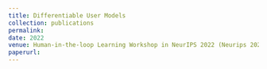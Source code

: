```yaml
---
title: Differentiable User Models
collection: publications
permalink: 
date: 2022
venue: Human-in-the-loop Learning Workshop in NeurIPS 2022 (Neurips 2022 - HILL)
paperurl: 
---
```


